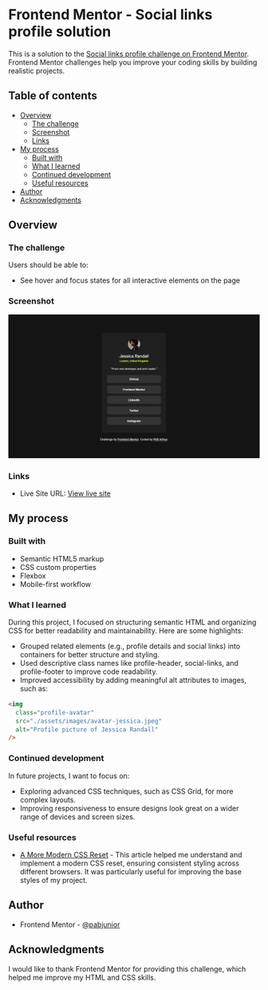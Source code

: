 # Frontend Mentor - Social links profile solution

This is a solution to the [Social links profile challenge on Frontend Mentor](https://www.frontendmentor.io/challenges/social-links-profile-UG32l9m6dQ). Frontend Mentor challenges help you improve your coding skills by building realistic projects.

## Table of contents

- [Overview](#overview)
  - [The challenge](#the-challenge)
  - [Screenshot](#screenshot)
  - [Links](#links)
- [My process](#my-process)
  - [Built with](#built-with)
  - [What I learned](#what-i-learned)
  - [Continued development](#continued-development)
  - [Useful resources](#useful-resources)
- [Author](#author)
- [Acknowledgments](#acknowledgments)

## Overview

### The challenge

Users should be able to:

- See hover and focus states for all interactive elements on the page

### Screenshot

![](./screenshot.png)

### Links

- Live Site URL: [View live site](https://soft-madeleine-a3bb4c.netlify.app/)

## My process

### Built with

- Semantic HTML5 markup
- CSS custom properties
- Flexbox
- Mobile-first workflow

### What I learned

During this project, I focused on structuring semantic HTML and organizing CSS for better readability and maintainability. Here are some highlights:

- Grouped related elements (e.g., profile details and social links) into <div> containers for better structure and styling.
- Used descriptive class names like profile-header, social-links, and profile-footer to improve code readability.
- Improved accessibility by adding meaningful alt attributes to images, such as:

```html
<img
  class="profile-avatar"
  src="./assets/images/avatar-jessica.jpeg"
  alt="Profile picture of Jessica Randall"
/>
```

### Continued development

In future projects, I want to focus on:

- Exploring advanced CSS techniques, such as CSS Grid, for more complex layouts.
- Improving responsiveness to ensure designs look great on a wider range of devices and screen sizes.

### Useful resources

- [A More Modern CSS Reset](https://piccalil.li/blog/a-more-modern-css-reset/) - This article helped me understand and implement a modern CSS reset, ensuring consistent styling across different browsers. It was particularly useful for improving the base styles of my project.

## Author

- Frontend Mentor - [@pabjunior](https://www.frontendmentor.io/profile/pabjunior)

## Acknowledgments

I would like to thank Frontend Mentor for providing this challenge, which helped me improve my HTML and CSS skills.
